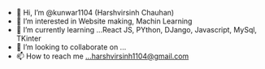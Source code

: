 - 👋 Hi, I’m @kunwar1104 (Harshvirsinh Chauhan)
- 👀 I’m interested in Website making, Machin Learning
- 🌱 I’m currently learning ...React JS, PYthon, DJango, Javascript, MySql, TKinter
- 💞️ I’m looking to collaborate on ...
- 📫 How to reach me ...harshvirsinh1104@gmail.com

<!---
kunwar1104/kunwar1104 is a ✨ special ✨ repository because its `README.md` (this file) appears on your GitHub profile.
You can click the Preview link to take a look at your changes.
--->
